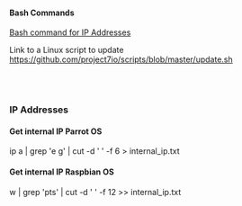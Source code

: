 #### Bash Commands
[Bash command for IP Addresses](#heading-2 "Bash commands for IP addresses")

Link to a Linux script to update https://github.com/project7io/scripts/blob/master/update.sh 

</br></br>
### IP Addresses 
#### Get internal IP Parrot OS
ip a | grep 'e g' | cut -d ' ' -f 6 > internal_ip.txt 

#### Get internal IP Raspbian OS
w | grep 'pts' | cut -d ' ' -f 12 >> internal_ip.txt 
